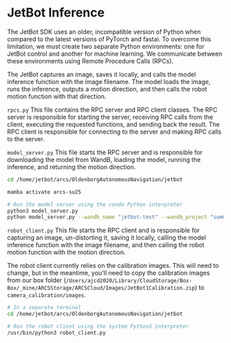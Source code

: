 # JetBot Inference

The JetBot SDK uses an older, incompatible version of Python when compared to the latest versions of PyTorch and fastai. To overcome this limitation, we must create two separate Python environments: one for JetBot control and another for machine learning. We communicate between these environments using Remote Procedure Calls (RPCs).

The JetBot captures an image, saves it locally, and calls the model inference function with the image filename. The model loads the image, runs the inference, outputs a motion direction, and then calls the robot motion function with that direction.

`rpcs.py` This file contains the RPC server and RPC client classes. The RPC server is responsible for starting the server, receiving RPC calls from the client, executing the requested functions, and sending back the result. The RPC client is responsible for connecting to the server and making RPC calls to the server.

`model_server.py` This file starts the RPC server and is responsible for downloading the model from WandB, loading the model, running the inference, and returning the motion direction.

```bash
cd /home/jetbot/arcs/OldenborgAutonomousNavigation/jetbot

mamba activate arcs-su25

# Run the model server using the conda Python interpreter
python3 model_server.py
python model_server.py --wandb_name "jetbot-test" --wandb_project "summer2025-del" --wandb_model "test1-ResNet18-test-rep00" --wandb-notes "Testing the model server."
```

`robot_client.py` This file starts the RPC client and is responsible for capturing an image, un-distorting it, saving it locally, calling the model inference function with the image filename, and then calling the robot motion function with the motion direction.

The robot client currently relies on the calibration images. This will need to change, but in the meantime, you'll need to copy the calibration images from our box folder (`/Users/ajcd2020/Library/CloudStorage/Box-Box/_mine/ARCSStorage/ARCSCloud/Images/JetBot1Calibration.zip`) to `camera_calibration/images`.

```bash
# In a separate terminal
cd /home/jetbot/arcs/OldenborgAutonomousNavigation/jetbot

# Run the robot client using the system Python3 interpreter
/usr/bin/python3 robot_client.py
```
